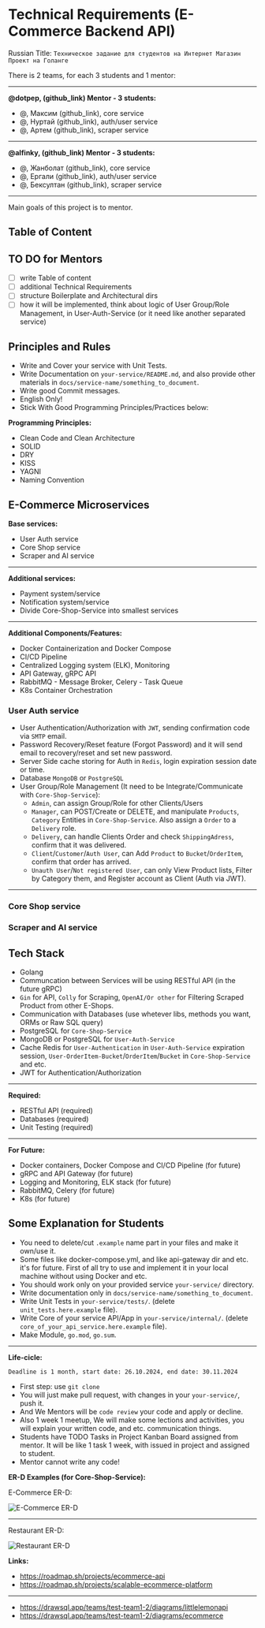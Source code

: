 # Technical Requirements (E-Commerce Backend API)

Russian Title: `Техническое задание для студентов на Интернет Магазин Проект на Голанге`

There is 2 teams, for each 3 students and 1 mentor:

---

**@dotpep, (github_link) Mentor - 3 students:**

- @, Максим (github_link), core service
- @, Нуртай (github_link), auth/user service
- @, Артем (github_link), scraper service

---

**@alfinky, (github_link) Mentor - 3 students:**

- @, Жанболат (github_link), core service
- @, Ергали (github_link), auth/user service
- @, Бексултан (github_link), scraper service

---

Main goals of this project is to mentor.

## Table of Content

## TO DO for Mentors

- [ ] write Table of content
- [ ] additional Technical Requirements
- [ ] structure Boilerplate and Architectural dirs
- [ ] how it will be implemented, think about logic of User Group/Role Management, in User-Auth-Service (or it need like another separated service)

## Principles and Rules

- Write and Cover your service with Unit Tests.
- Write Documentation on `your-service/README.md`, and also provide other materials in `docs/service-name/something_to_document`.
- Write good Commit messages.
- English Only!
- Stick With Good Programming Principles/Practices below:

**Programming Principles:**

- Clean Code and Clean Architecture
- SOLID
- DRY
- KISS
- YAGNI
- Naming Convention

## E-Commerce Microservices

**Base services:**

- User Auth service
- Core Shop service
- Scraper and AI service

---

**Additional services:**

- Payment system/service
- Notification system/service
- Divide Core-Shop-Service into smallest services

---

**Additional Components/Features:**

- Docker Containerization and Docker Compose
- CI/CD Pipeline
- Centralized Logging system (ELK), Monitoring
- API Gateway, gRPC API
- RabbitMQ - Message Broker, Celery - Task Queue
- K8s Container Orchestration

### User Auth service

- User Authentication/Authorization with `JWT`, sending confirmation code via `SMTP` email.
- Password Recovery/Reset feature (Forgot Password) and it will send email to recovery/reset and set new password.
- Server Side cache storing for Auth in `Redis`, login expiration session date or time.
- Database `MongoDB` or `PostgreSQL`
- User Group/Role Management (It need to be Integrate/Communicate with `Core-Shop-Service`):
    - `Admin`, can assign Group/Role for other Clients/Users
    - `Manager`, can POST/Create or DELETE, and manipulate `Products`, `Category` Entities in `Core-Shop-Service`. Also assign a `Order` to a `Delivery` role.
    - `Delivery`, can handle Clients Order and check `ShippingAdress`, confirm that it was delivered.
    - `Client`/`Customer`/`Auth User`, can Add `Product` to `Bucket`/`OrderItem`, confirm that order has arrived.
    - `Unauth User`/`Not registered User`, can only View Product lists, Filter by Category them, and Register account as Client (Auth via JWT).
****
### Core Shop service

### Scraper and AI service

## Tech Stack

- Golang
- Communcation between Services will be using RESTful API (in the future gRPC)
- `Gin` for API, `Colly` for Scraping, `OpenAI/Or other` for Filtering Scraped Product from other E-Shops.
- Communication with Databases (use whetever libs, methods you want, ORMs or Raw SQL query)
- PostgreSQL for `Core-Shop-Service`
- MongoDB or PostgreSQL for `User-Auth-Service`
- Cache Redis for `User-Authentication` in `User-Auth-Service` expiration session, `User-OrderItem-Bucket`/`OrderItem`/`Bucket` in `Core-Shop-Service` and etc.
- JWT for Authentication/Authorization

---

**Required:**

- RESTful API (required)
- Databases (required)
- Unit Testing (required)

---

**For Future:**

- Docker containers, Docker Compose and CI/CD Pipeline (for future)
- gRPC and API Gateway (for future)
- Logging and Monitoring, ELK stack (for future)
- RabbitMQ, Celery (for future)
- K8s (for future)

## Some Explanation for Students

- You need to delete/cut `.example` name part in your files and make it own/use it.
- Some files like docker-compose.yml, and like api-gateway dir and etc. it's for future. First of all try to use and implement it in your local machine without using Docker and etc.
- You should work only on your provided service `your-service/` directory.
- Write documentation only in `docs/service-name/something_to_document`.
- Write Unit Tests in `your-service/tests/`. (delete `unit_tests.here.example` file).
- Write Core of your service API/App in `your-service/internal/`. (delete `core_of_your_api_service.here.example` file).
- Make Module, `go.mod`, `go.sum`.

---

**Life-cicle:**

`Deadline is 1 month, start date: 26.10.2024, end date: 30.11.2024`

- First step: use `git clone`
- You will just make pull request, with changes in your `your-service/`, push it.
- And We Mentors will be `code review` your code and apply or decline.
- Also 1 week 1 meetup, We will make some lections and activities, you will explain your written code, and etc. communication things.
- Students have TODO Tasks in Project Kanban Board assigned from mentor. It will be like 1 task 1 week, with issued in project and assigned to student.
- Mentor cannot write any code!

**ER-D Examples (for Core-Shop-Service):**

E-Commerce ER-D:

![E-Commerce ER-D](docs/assets/e-commerce_er-d.png)

---

Restaurant ER-D:

![Restaurant ER-D](docs/assets/restaurant_er-d.png)

**Links:**

- https://roadmap.sh/projects/ecommerce-api
- https://roadmap.sh/projects/scalable-ecommerce-platform

---

- https://drawsql.app/teams/test-team1-2/diagrams/littlelemonapi
- https://drawsql.app/teams/test-team1-2/diagrams/ecommerce
